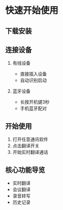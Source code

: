# 快速开始使用

## 下载安装

<script setup>
import DownloadPage from '/components/Downloadpage.vue'
</script>
<!-- 只显示下载卡片部分 -->

<DownloadPage
  lang="zh"
  :showTitle="false"
  :showTips="false"
  :showUpdateTime="false"
  :onlyCards="true"
/>

## 连接设备

1. 有线设备

   - 直接插入设备
   - 自动识别启动

2. 蓝牙设备
   - 长按开机键3秒
   - 手机蓝牙配对

## 开始使用

1. 打开任意通讯软件
2. 点击翻译开关
3. 开始实时翻译通话

## 核心功能导览

- 实时翻译
- 会议翻译
- 录音转写
- 历史记录
